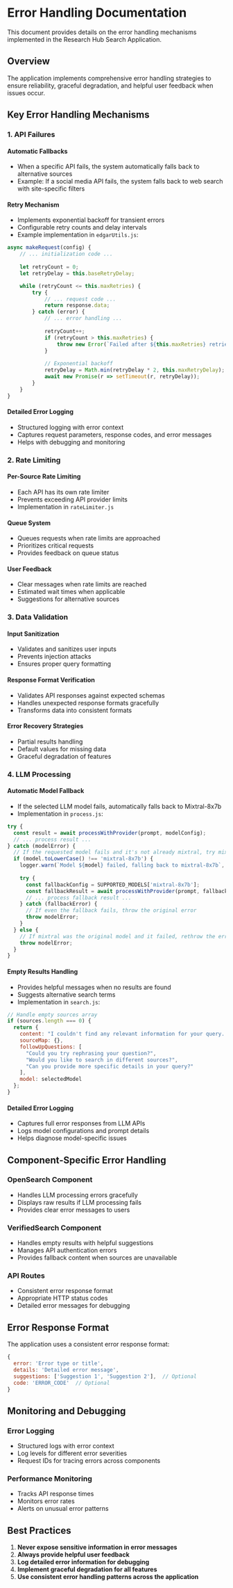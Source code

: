 # Error Handling Documentation

This document provides details on the error handling mechanisms implemented in the Research Hub Search Application.

## Overview

The application implements comprehensive error handling strategies to ensure reliability, graceful degradation, and helpful user feedback when issues occur.

## Key Error Handling Mechanisms

### 1. API Failures

#### Automatic Fallbacks
- When a specific API fails, the system automatically falls back to alternative sources
- Example: If a social media API fails, the system falls back to web search with site-specific filters

#### Retry Mechanism
- Implements exponential backoff for transient errors
- Configurable retry counts and delay intervals
- Example implementation in `edgarUtils.js`:

```javascript
async makeRequest(config) {
    // ... initialization code ...
    
    let retryCount = 0;
    let retryDelay = this.baseRetryDelay;

    while (retryCount <= this.maxRetries) {
        try {
            // ... request code ...
            return response.data;
        } catch (error) {
            // ... error handling ...
            
            retryCount++;
            if (retryCount > this.maxRetries) {
                throw new Error(`Failed after ${this.maxRetries} retries: ${error.message}`);
            }
            
            // Exponential backoff
            retryDelay = Math.min(retryDelay * 2, this.maxRetryDelay);
            await new Promise(r => setTimeout(r, retryDelay));
        }
    }
}
```

#### Detailed Error Logging
- Structured logging with error context
- Captures request parameters, response codes, and error messages
- Helps with debugging and monitoring

### 2. Rate Limiting

#### Per-Source Rate Limiting
- Each API has its own rate limiter
- Prevents exceeding API provider limits
- Implementation in `rateLimiter.js`

#### Queue System
- Queues requests when rate limits are approached
- Prioritizes critical requests
- Provides feedback on queue status

#### User Feedback
- Clear messages when rate limits are reached
- Estimated wait times when applicable
- Suggestions for alternative sources

### 3. Data Validation

#### Input Sanitization
- Validates and sanitizes user inputs
- Prevents injection attacks
- Ensures proper query formatting

#### Response Format Verification
- Validates API responses against expected schemas
- Handles unexpected response formats gracefully
- Transforms data into consistent formats

#### Error Recovery Strategies
- Partial results handling
- Default values for missing data
- Graceful degradation of features

### 4. LLM Processing

#### Automatic Model Fallback
- If the selected LLM model fails, automatically falls back to Mixtral-8x7b
- Implementation in `process.js`:

```javascript
try {
  const result = await processWithProvider(prompt, modelConfig);
  // ... process result ...
} catch (modelError) {
  // If the requested model fails and it's not already mixtral, try mixtral as fallback
  if (model.toLowerCase() !== 'mixtral-8x7b') {
    logger.warn(`Model ${model} failed, falling back to mixtral-8x7b`, { error: modelError.message });
    
    try {
      const fallbackConfig = SUPPORTED_MODELS['mixtral-8x7b'];
      const fallbackResult = await processWithProvider(prompt, fallbackConfig);
      // ... process fallback result ...
    } catch (fallbackError) {
      // If even the fallback fails, throw the original error
      throw modelError;
    }
  } else {
    // If mixtral was the original model and it failed, rethrow the error
    throw modelError;
  }
}
```

#### Empty Results Handling
- Provides helpful messages when no results are found
- Suggests alternative search terms
- Implementation in `search.js`:

```javascript
// Handle empty sources array
if (sources.length === 0) {
  return {
    content: "I couldn't find any relevant information for your query. Please try a different search term or select different sources.",
    sourceMap: {},
    followUpQuestions: [
      "Could you try rephrasing your question?",
      "Would you like to search in different sources?",
      "Can you provide more specific details in your query?"
    ],
    model: selectedModel
  };
}
```

#### Detailed Error Logging
- Captures full error responses from LLM APIs
- Logs model configurations and prompt details
- Helps diagnose model-specific issues

## Component-Specific Error Handling

### OpenSearch Component
- Handles LLM processing errors gracefully
- Displays raw results if LLM processing fails
- Provides clear error messages to users

### VerifiedSearch Component
- Handles empty results with helpful suggestions
- Manages API authentication errors
- Provides fallback content when sources are unavailable

### API Routes
- Consistent error response format
- Appropriate HTTP status codes
- Detailed error messages for debugging

## Error Response Format

The application uses a consistent error response format:

```javascript
{
  error: 'Error type or title',
  details: 'Detailed error message',
  suggestions: ['Suggestion 1', 'Suggestion 2'],  // Optional
  code: 'ERROR_CODE'  // Optional
}
```

## Monitoring and Debugging

### Error Logging
- Structured logs with error context
- Log levels for different error severities
- Request IDs for tracing errors across components

### Performance Monitoring
- Tracks API response times
- Monitors error rates
- Alerts on unusual error patterns

## Best Practices

1. **Never expose sensitive information in error messages**
2. **Always provide helpful user feedback**
3. **Log detailed error information for debugging**
4. **Implement graceful degradation for all features**
5. **Use consistent error handling patterns across the application**

